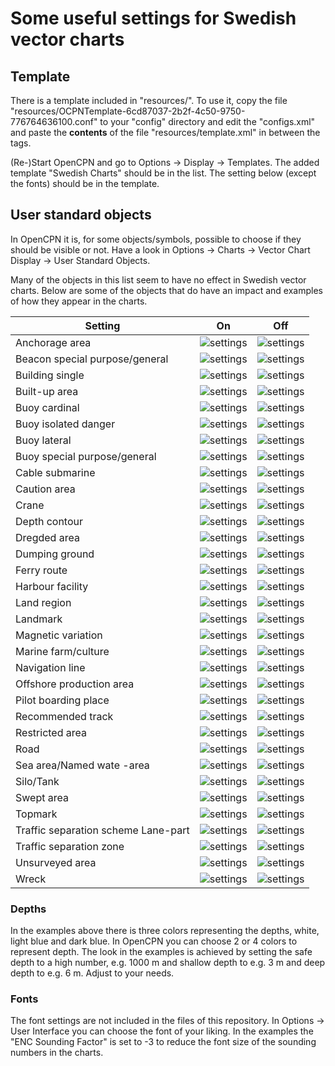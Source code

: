 # Some useful settings for Swedish vector charts

## Template

There is a template included in "resources/". To use it, copy the file "resources/OCPNTemplate-6cd87037-2b2f-4c50-9750-776764636100.conf" to your "config" directory and edit the "configs.xml" and paste the **contents** of the file "resources/template.xml" in between the <configs> <configs/> tags.

(Re-)Start OpenCPN and go to Options -> Display -> Templates. The added template "Swedish Charts" should be in the list. The setting below (except the fonts) should be in the template.

## User standard objects

In OpenCPN it is, for some objects/symbols, possible to choose if they should be visible or not.
Have a look in Options -> Charts -> Vector Chart Display -> User Standard Objects.

Many of the objects in this list seem to have no effect in Swedish vector charts. Below are some of the objects that do have an impact and examples of how they appear in the charts.

| Setting                             | On                                                                         | Off                                                                         |
| ----------------------------------- | -------------------------------------------------------------------------- | --------------------------------------------------------------------------- |
| Anchorage area                      | ![settings](../img/anchorage-area_on.png  "settings")                      | ![settings](../img/anchorage-area_off.png  "settings")                      |
| Beacon special purpose/general      | ![settings](../img/beacon-special-purpose-general_on.png  "settings")      | ![settings](../img/beacon-special-purpose-general_off.png  "settings")      |
| Building single                     | ![settings](../img/building-single_on.png  "settings")                     | ![settings](../img/building-single_off.png  "settings")                     |
| Built-up area                       | ![settings](../img/built-up-area_on.png  "settings")                       | ![settings](../img/built-up-area_off.png  "settings")                       |
| Buoy cardinal                       | ![settings](../img/buoy-cardinal_on.png  "settings")                       | ![settings](../img/buoy-cardinal_off.png  "settings")                       |
| Buoy isolated danger                | ![settings](../img/buoy-isolated-danger_on.png  "settings")                | ![settings](../img/buoy-isolated-danger_off.png  "settings")                |
| Buoy lateral                        | ![settings](../img/buoy-lateral_on.png  "settings")                        | ![settings](../img/buoy-lateral_off.png  "settings")                        |
| Buoy special purpose/general        | ![settings](../img/buoy-special-purpose-general_on.png  "settings")        | ![settings](../img/buoy-special-purpose-general_off.png  "settings")        |
| Cable submarine                     | ![settings](../img/cable-submarine_on.png  "settings")                     | ![settings](../img/cable-submarine_off.png  "settings")                     |
| Caution area                        | ![settings](../img/caution-area_on.png  "settings")                        | ![settings](../img/caution-area_off.png  "settings")                        |
| Crane                               | ![settings](../img/crane_on.png  "settings")                               | ![settings](../img/crane_off.png  "settings")                               |
| Depth contour                       | ![settings](../img/depth-contour_on.png  "settings")                       | ![settings](../img/depth-contour_off.png  "settings")                       |
| Dregded area                        | ![settings](../img/dregded-area_on.png  "settings")                        | ![settings](../img/dregded-area_off.png  "settings")                        |
| Dumping ground                      | ![settings](../img/dumping-ground_on.png  "settings")                      | ![settings](../img/dumping-ground_off.png  "settings")                      |
| Ferry route                         | ![settings](../img/ferry-route_on.png  "settings")                         | ![settings](../img/ferry-route_off.png  "settings")                         |
| Harbour facility                    | ![settings](../img/harbour-facility_on.png  "settings")                    | ![settings](../img/harbour-facility_off.png  "settings")                    |
| Land region                         | ![settings](../img/land-region_on.png  "settings")                         | ![settings](../img/land-region_off.png  "settings")                         |
| Landmark                            | ![settings](../img/landmark_on.png  "settings")                            | ![settings](../img/landmark_off.png  "settings")                            |
| Magnetic variation                  | ![settings](../img/magnetic-variation_on.png  "settings")                  | ![settings](../img/magnetic-variation_off.png  "settings")                  |
| Marine farm/culture                 | ![settings](../img/marine-farm-culture_on.png  "settings")                 | ![settings](../img/marine-farm-culture_off.png  "settings")                 |
| Navigation line                     | ![settings](../img/navigation-line_on.png  "settings")                     | ![settings](../img/navigation-line_off.png  "settings")                     |
| Offshore production area            | ![settings](../img/offshore-production-area_on.png  "settings")            | ![settings](../img/offshore-production-area_off.png  "settings")            |
| Pilot boarding place                | ![settings](../img/pilot-boarding-place_on.png  "settings")                | ![settings](../img/pilot-boarding-place_off.png  "settings")                |
| Recommended track                   | ![settings](../img/recommended-track_on.png  "settings")                   | ![settings](../img/recommended-track_off.png  "settings")                   |
| Restricted area                     | ![settings](../img/restricted-area_on.png  "settings")                     | ![settings](../img/restricted-area_off.png  "settings")                     |
| Road                                | ![settings](../img/road_on.png  "settings")                                | ![settings](../img/road_off.png  "settings")                                |
| Sea area/Named wate -area           | ![settings](../img/sea-area-named-water-area_on.png  "settings")           | ![settings](../img/sea-area-named-water-area_off.png  "settings")           |
| Silo/Tank                           | ![settings](../img/silo-tank_on.png  "settings")                           | ![settings](../img/silo-tank_off.png  "settings")                           |
| Swept area                          | ![settings](../img/swept-area_on.png  "settings")                          | ![settings](../img/swept-area_off.png  "settings")                          |
| Topmark                             | ![settings](../img/topmark_on.png  "settings")                             | ![settings](../img/topmark_off.png  "settings")                             |
| Traffic separation scheme Lane-part | ![settings](../img/traffic-separation-scheme-lane-part_on.png  "settings") | ![settings](../img/traffic-separation-scheme-lane-part_off.png  "settings") |
| Traffic separation zone             | ![settings](../img/traffic-separation-zone_on.png  "settings")             | ![settings](../img/traffic-separation-zone_off.png  "settings")             |
| Unsurveyed area                     | ![settings](../img/unsurveyed-area_on.png  "settings")                     | ![settings](../img/unsurveyed-area_off.png  "settings")                     |
| Wreck                               | ![settings](../img/wreck_on.png  "settings")                               | ![settings](../img/wreck_off.png  "settings")                               |

### Depths

In the examples above there is three colors representing the depths, white, light blue and dark blue. In OpenCPN you can choose 2 or 4 colors to represent depth. The look in the examples is achieved by setting the safe depth to a high number, e.g. 1000 m and shallow depth to e.g. 3  m and deep depth to e.g. 6 m. Adjust to your needs.

### Fonts

The font settings are not included in the files of this repository. In Options -> User Interface you can choose the font of your liking. In the examples the "ENC Sounding Factor" is set to -3 to reduce the font size of the sounding numbers in the charts.
